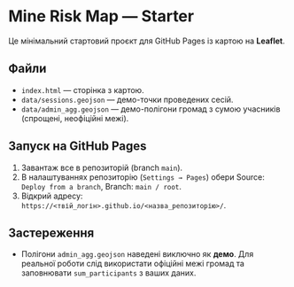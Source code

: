 # Mine Risk Map — Starter

Це мінімальний стартовий проєкт для GitHub Pages із картою на **Leaflet**.

## Файли
- `index.html` — сторінка з картою.
- `data/sessions.geojson` — демо-точки проведених сесій.
- `data/admin_agg.geojson` — демо-полігони громад з сумою учасників (спрощені, неофіційні межі).

## Запуск на GitHub Pages
1. Завантаж все в репозиторій (branch `main`).
2. В налаштуваннях репозиторію (`Settings → Pages`) обери Source: `Deploy from a branch`, Branch: `main / root`.
3. Відкрий адресу: `https://<твій_логін>.github.io/<назва_репозиторію>/`.

## Застереження
- Полігони `admin_agg.geojson` наведені виключно як **демо**. Для реальної роботи слід використати офіційні межі громад та заповнювати `sum_participants` з ваших даних.
